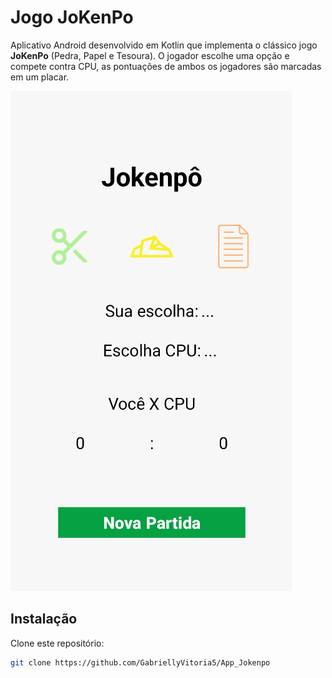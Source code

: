 # Jogo JoKenPo

Aplicativo Android desenvolvido em Kotlin que implementa o clássico jogo **JoKenPo** (Pedra, Papel e Tesoura). O jogador escolhe uma opção e compete contra CPU, as pontuações de ambos os jogadores são marcadas em um placar.

<img src="img/interface.png" alt="Interface do jogo de Jokenpô">

## Instalação

Clone este repositório:
   ```bash
   git clone https://github.com/GabriellyVitoria5/App_Jokenpo
